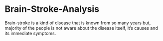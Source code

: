 # Brain-Stroke-Analysis
Brain-stroke is a kind of disease that is known from so many years but, majority of the people is not aware about the disease itself, it’s causes and its immediate symptoms.
